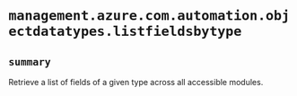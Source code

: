 # `management.azure.com.automation.objectdatatypes.listfieldsbytype`

## `summary`
Retrieve a list of fields of a given type across all accessible modules.



